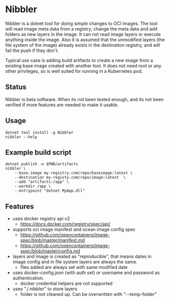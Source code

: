 # Nibbler

Nibbler is a dotnet tool for doing simple changes to OCI images.
The tool will read image meta data from a registry, change the meta data and add folders as new layers in the image.
It can not read image layers or execute anything inside the image.
Also it is assumed that the unmodified layers (the file system of the image) already exists in the destination registry, and will fail the push if they don't. 

Typical use case is adding build artifacts to create a new image from a existing base image created with another tool.
It does not need root or any other privileges, so is well suited for running in a Kubernetes pod.

## Status

Nibbler is beta software. When its not been tested enough, and its not been verified if more features are needed to make it usable.

## Usage

```
dotnet tool install -g Nibbler
nibbler --help
```

## Example build script

```
dotnet publish -o $PWD/artifacts
nibbler \
	--base-image my-registry.com/repo/baseimage:latest \
	--destination my-registy.com/repo/image:latest  \
	--add "artifacts:/app" \
	--workdir /app \
	--entrypoint "dotnet MyApp.dll" 
```

## Features

- uses docker registry api v2
  - https://docs.docker.com/registry/spec/api/
- supports oci image manifest and ocean image config spec
  - https://github.com/opencontainers/image-spec/blob/master/manifest.md
  - https://github.com/opencontainers/image-spec/blob/master/config.md
- layers and image is created as "reproducible", that means dates in image config and in file system layers are always the same.
  - files added are always set with same modified date
- uses docker-config.json (with auth set) or username and password as authentication.
  - docker credential helpers are not supported
- uses "./.nibbler" to store layers
  - folder is not cleaned up. Can be overwritten with "--temp-folder"
